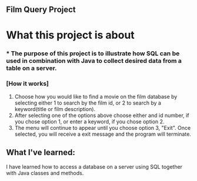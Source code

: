 ## Film Query Project

# What this project is about
### * The purpose of this project is to illustrate how SQL can be used in combination with Java to collect desired data from a table on a server.

### [How it works]
1. Choose how you would like to find a movie on the film database by selecting either 1 to search by the film id, or 2 to search by a keyword(title or film description).
2. After selecting one of the options above choose either and id number, if you chose option 1, or enter a keyword, if you chose option 2.
3. The menu will continue to appear until you choose option 3, "Exit". Once selected, you will receive a exit message and the program will terminate.

## What I've learned:
I have learned how to access a database on a server using SQL together with Java classes and methods.
